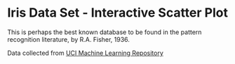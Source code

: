# Iris Data Set - Interactive Scatter Plot

This is perhaps the best known database to be found in the pattern recognition literature, by R.A. Fisher, 1936. 

Data collected from [UCI Machine Learning Repository](https://archive.ics.uci.edu/ml/datasets/iris)
